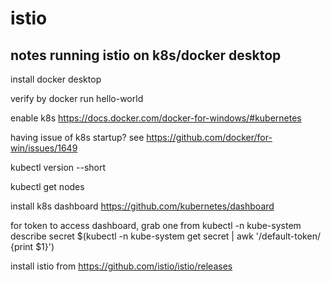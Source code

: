 # istio

## notes running istio on k8s/docker desktop

install docker desktop

verify by docker run hello-world

enable k8s https://docs.docker.com/docker-for-windows/#kubernetes

having issue of k8s startup? see https://github.com/docker/for-win/issues/1649

kubectl version --short

kubectl get nodes

install k8s dashboard https://github.com/kubernetes/dashboard

for token to access dashboard, grab one from kubectl -n kube-system describe secret $(kubectl -n kube-system get secret | awk '/default-token/ {print $1}')

install istio from https://github.com/istio/istio/releases


